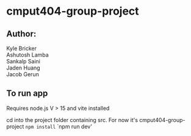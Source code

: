 # cmput404-group-project


Author:
------
Kyle Bricker <br>
Ashutosh Lamba <br>
Sankalp Saini <br>
Jaden Huang <br>
Jacob Gerun

## To run app
Requires node.js V > 15 and vite installed

cd into the project folder containing src. For now it's cmput404-group-project
`npm install`
`npm run dev' 
